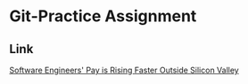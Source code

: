 # Git-Practice Assignment

## Link
[Software Engineers' Pay is Rising Faster Outside Silicon Valley](https://www.wsj.com/articles/software-engineers-pay-is-rising-faster-outside-silicon-valley-11581550773)


